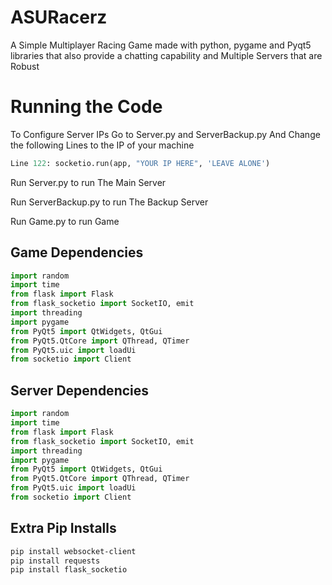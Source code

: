 # ASURacerz
A Simple Multiplayer Racing Game made with python, pygame and Pyqt5 libraries
that also provide a chatting capability and Multiple Servers that are Robust


# Running the Code
To Configure Server IPs Go to Server.py and ServerBackup.py
And Change the following Lines to the IP of your machine

```python
Line 122: socketio.run(app, "YOUR IP HERE", 'LEAVE ALONE')
```
Run Server.py to run The Main Server

Run ServerBackup.py to run The Backup Server

Run Game.py to run Game


## Game Dependencies
```python
import random
import time
from flask import Flask
from flask_socketio import SocketIO, emit
import threading
import pygame
from PyQt5 import QtWidgets, QtGui
from PyQt5.QtCore import QThread, QTimer
from PyQt5.uic import loadUi
from socketio import Client
```

## Server Dependencies
```python
import random
import time
from flask import Flask
from flask_socketio import SocketIO, emit
import threading
import pygame
from PyQt5 import QtWidgets, QtGui
from PyQt5.QtCore import QThread, QTimer
from PyQt5.uic import loadUi
from socketio import Client
```

## Extra Pip Installs
```bash
pip install websocket-client
pip install requests
pip install flask_socketio
```
